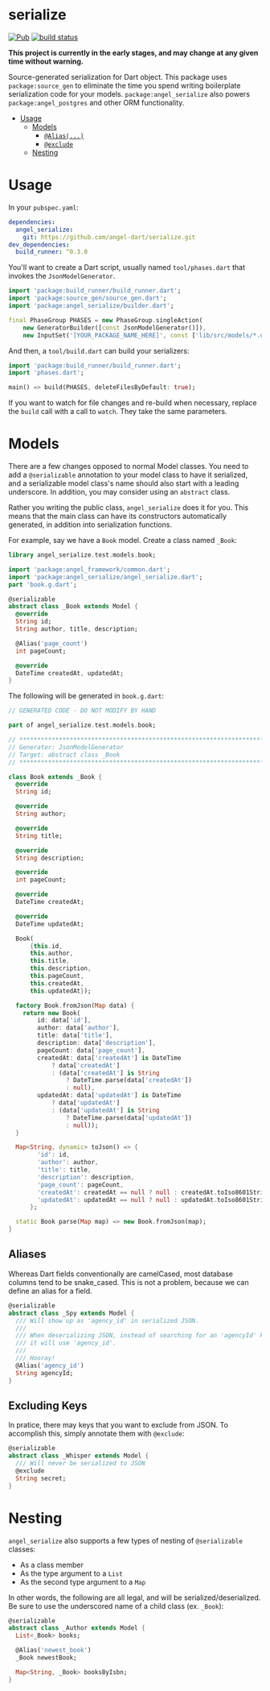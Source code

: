 # serialize
[![Pub](https://img.shields.io/pub/v/angel_serialize.svg)](https://pub.dartlang.org/packages/angel_serialize)
[![build status](https://travis-ci.org/angel-dart/serialize.svg)](https://travis-ci.org/angel-dart/serialize)

**This project is currently in the early stages, and may change at any given
time without warning.**

Source-generated serialization for Dart object. This package uses `package:source_gen` to eliminate
the time you spend writing boilerplate serialization code for your models.
`package:angel_serialize` also powers `package:angel_postgres` and other ORM functionality.

* [Usage](#usage)
  * [Models](#models)
    * [`@Alias(...)`](#aliases)
    * [`@exclude`](#excluding-keys)
  * [Nesting](#nesting)

# Usage
In your `pubspec.yaml`:
```yaml
dependencies:
  angel_serialize:
    git: https://github.com/angel-dart/serialize.git
dev_dependencies:
  build_runner: ^0.3.0
```

You'll want to create a Dart script, usually named `tool/phases.dart` that invokes
the `JsonModelGenerator`.

```dart
import 'package:build_runner/build_runner.dart';
import 'package:source_gen/source_gen.dart';
import 'package:angel_serialize/builder.dart';

final PhaseGroup PHASES = new PhaseGroup.singleAction(
    new GeneratorBuilder([const JsonModelGenerator()]),
    new InputSet('[YOUR_PACKAGE_NAME_HERE]', const ['lib/src/models/*.dart']));
```

And then, a `tool/build.dart` can build your serializers:
```dart
import 'package:build_runner/build_runner.dart';
import 'phases.dart';

main() => build(PHASES, deleteFilesByDefault: true);
```

If you want to watch for file changes and re-build when necessary, replace the `build` call
with a call to `watch`. They take the same parameters.

# Models
There are a few changes opposed to normal Model classes. You need to add a `@serializable` annotation to your model
class to have it serialized, and a serializable model class's name should also start
with a leading underscore. In addition, you may consider using an `abstract` class.

Rather you writing the public class, `angel_serialize` does it for you. This means that the main class can have
its constructors automatically generated, in addition into serialization functions.

For example, say we have a `Book` model. Create a class named `_Book`:

```dart
library angel_serialize.test.models.book;

import 'package:angel_framework/common.dart';
import 'package:angel_serialize/angel_serialize.dart';
part 'book.g.dart';

@serializable
abstract class _Book extends Model {
  @override
  String id;
  String author, title, description;

  @Alias('page_count')
  int pageCount;

  @override
  DateTime createdAt, updatedAt;
}
```

The following will be generated in `book.g.dart`:
```dart
// GENERATED CODE - DO NOT MODIFY BY HAND

part of angel_serialize.test.models.book;

// **************************************************************************
// Generator: JsonModelGenerator
// Target: abstract class _Book
// **************************************************************************

class Book extends _Book {
  @override
  String id;

  @override
  String author;

  @override
  String title;

  @override
  String description;

  @override
  int pageCount;

  @override
  DateTime createdAt;

  @override
  DateTime updatedAt;

  Book(
      {this.id,
      this.author,
      this.title,
      this.description,
      this.pageCount,
      this.createdAt,
      this.updatedAt});

  factory Book.fromJson(Map data) {
    return new Book(
        id: data['id'],
        author: data['author'],
        title: data['title'],
        description: data['description'],
        pageCount: data['page_count'],
        createdAt: data['createdAt'] is DateTime
            ? data['createdAt']
            : (data['createdAt'] is String
                ? DateTime.parse(data['createdAt'])
                : null),
        updatedAt: data['updatedAt'] is DateTime
            ? data['updatedAt']
            : (data['updatedAt'] is String
                ? DateTime.parse(data['updatedAt'])
                : null));
  }

  Map<String, dynamic> toJson() => {
        'id': id,
        'author': author,
        'title': title,
        'description': description,
        'page_count': pageCount,
        'createdAt': createdAt == null ? null : createdAt.toIso8601String(),
        'updatedAt': updatedAt == null ? null : updatedAt.toIso8601String()
      };

  static Book parse(Map map) => new Book.fromJson(map);
}
```

## Aliases
Whereas Dart fields conventionally are camelCased, most database columns
tend to be snake_cased. This is not a problem, because we can define an alias
for a field.

```dart
@serializable
abstract class _Spy extends Model {
  /// Will show up as 'agency_id' in serialized JSON.
  /// 
  /// When deserializing JSON, instead of searching for an 'agencyId' key,
  /// it will use 'agency_id'.
  /// 
  /// Hooray!
  @Alias('agency_id')
  String agencyId;
}
```

## Excluding Keys
In pratice, there may keys that you want to exclude from JSON.
To accomplish this, simply annotate them with `@exclude`:

```dart
@serializable
abstract class _Whisper extends Model {
  /// Will never be serialized to JSON
  @exclude
  String secret;
}
```

# Nesting
`angel_serialize` also supports a few types of nesting of `@serializable` classes:
* As a class member
* As the type argument to a `List`
* As the second type argument to a `Map`

In other words, the following are all legal, and will be serialized/deserialized.
Be sure to use the underscored name of a child class (ex. `_Book`):

```dart
@serializable
abstract class _Author extends Model {
  List<_Book> books;

  @Alias('newest_book')
  _Book newestBook;

  Map<String, _Book> booksByIsbn;
}
```